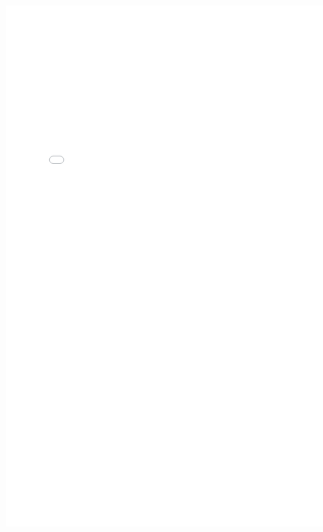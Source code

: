 <body>
  <div>
    <iframe src="index2.html" name="targetframe" width="800" height="1200" allowTransparency="true" scrolling="yes" frameborder="0" >
    </iframe>
  </div>
</body>
